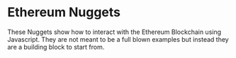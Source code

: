 # Ethereum Nuggets

These Nuggets show how to interact with the Ethereum Blockchain using Javascript. They are not meant to be a full blown examples but instead they are a building block to start from.
